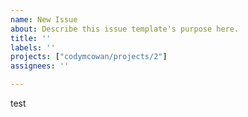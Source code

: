 ```yaml
---
name: New Issue
about: Describe this issue template's purpose here.
title: ''
labels: ''
projects: ["codymcowan/projects/2"]
assignees: ''

---
```


test
